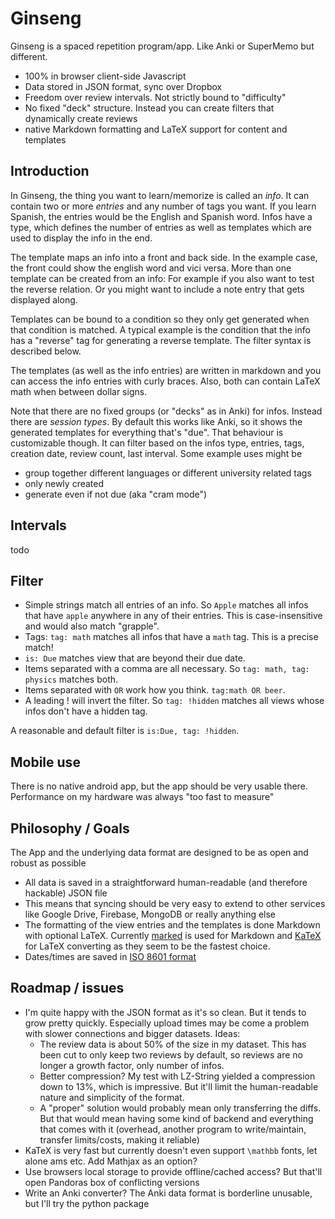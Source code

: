 # Ginseng

Ginseng is a spaced repetition program/app. Like Anki or SuperMemo but different.
- 100% in browser client-side Javascript
- Data stored in JSON format, sync over Dropbox
- Freedom over review intervals. Not strictly bound to "difficulty"
- No fixed "deck" structure. Instead you can create filters that dynamically create reviews
- native Markdown formatting and LaTeX support for content and templates

## Introduction
In Ginseng, the thing you want to learn/memorize is called an *info*. It can contain two or more *entries* and any number of tags you want. If you learn Spanish, the entries would be the English and Spanish word. Infos have a type, which defines the number of entries as well as templates which are used to display the info in the end.

The template maps an info into a front and back side. In the example case, the front could show the english word and vici versa. More than one template can be created from an info: For example if you also want to test the reverse relation. Or you might want to include a note entry that gets displayed along.

Templates can be bound to a condition so they only get generated when that condition is matched. A typical example is the condition that the info has a "reverse" tag for generating a reverse template. The filter syntax is described below.

The templates (as well as the info entries) are written in markdown and you can access the info entries with curly braces. Also, both can contain LaTeX math when between dollar signs.

Note that there are no fixed groups (or "decks" as in Anki) for infos. Instead there are *session types*. By default this works like Anki, so it shows the generated templates for everything that's "due". That behaviour is customizable though. It can filter based on the infos type, entries, tags, creation date, review count, last interval. Some example uses might be
- group together different languages or different university related tags
- only newly created
- generate even if not due (aka "cram mode")

## Intervals
todo

## Filter
- Simple strings match all entries of an info. So `Apple` matches all infos that have `apple` anywhere in any of their entries. This is case-insensitive and would also match "grapple".
- Tags: `tag: math` matches all infos that have a `math` tag. This is a precise match!
- `is: Due` matches view that are beyond their due date.
- Items separated with a comma are all necessary. So `tag: math, tag: physics` matches both.
- Items separated with `OR` work how you think. `tag:math OR beer`.
- A leading ! will invert the filter. So `tag: !hidden` matches all views whose infos don't have a hidden tag.

A reasonable and default filter is `is:Due, tag: !hidden`.

## Mobile use
There is no native android app, but the app should be very usable there. Performance on my hardware was always "too fast to measure"

## Philosophy / Goals
The App and the underlying data format are designed to be as open and robust as possible
- All data is saved in a straightforward human-readable (and therefore hackable) JSON file
- This means that syncing should be very easy to extend to other services like Google Drive, Firebase, MongoDB or really anything else
- The formatting of the view entries and the templates is done Markdown with optional LaTeX. Currently [marked](https://github.com/chjj/marked) is used for Markdown and [KaTeX](https://github.com/Khan/KaTeX) for LaTeX converting as they seem to be the fastest choice.
- Dates/times are saved in [ISO 8601 format](http://en.wikipedia.org/wiki/ISO_8601)

## Roadmap / issues
- I'm quite happy with the JSON format as it's so clean. But it tends to grow pretty quickly. Especially upload times may be come a problem with slower connections and bigger datasets. Ideas:
    - The review data is about 50% of the size in my dataset. This has been cut to only keep two reviews by default, so reviews are no longer a growth factor, only number of infos.
    - Better compression? My test with LZ-String yielded a compression down to 13%, which is impressive. But it'll limit the human-readable nature and simplicity of the format.
    - A "proper" solution would probably mean only transferring the diffs. But that would mean having some kind of backend and everything that comes with it (overhead, another program to write/maintain, transfer limits/costs, making it reliable)
- KaTeX is very fast but currently doesn't even support `\mathbb` fonts, let alone ams etc. Add Mathjax as an option?
- Use browsers local storage to provide offline/cached access? But that'll open Pandoras box of conflicting versions
- Write an Anki converter? The Anki data format is borderline unusable, but I'll try the python package